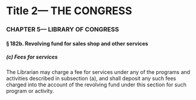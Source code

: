 
# Title 2— THE CONGRESS
### CHAPTER 5— LIBRARY OF CONGRESS
#### § 182b. Revolving fund for sales shop and other services
##### (c) Fees for services

The Librarian may charge a fee for services under any of the programs and activities described in subsection (a), and shall deposit any such fees charged into the account of the revolving fund under this section for such program or activity.
